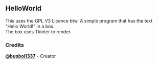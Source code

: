 ## HelloWorld
This uses the GPL V3 Licence btw.
A simple program that has the text "Hello World!" in a box.  
The box uses Tkinter to render.  
### Credits
[**@bupboi1337**](https://github.com/bupboi1337) - Creator
